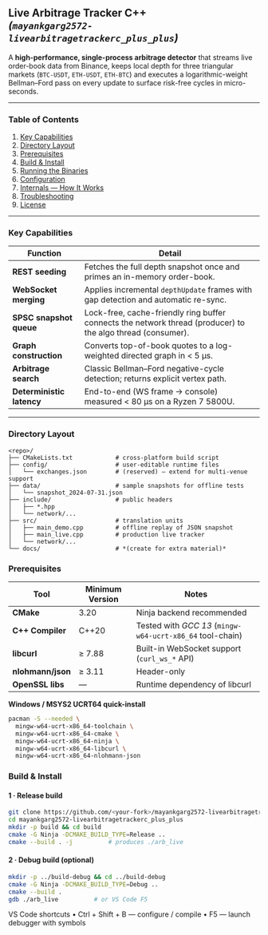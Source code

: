 ## Live Arbitrage Tracker C++ <br>*(`mayankgarg2572-livearbitragetrackerc_plus_plus`)*  

A **high-performance, single-process arbitrage detector** that streams live order-book data from Binance, keeps local depth for three triangular markets (`BTC-USDT`, `ETH-USDT`, `ETH-BTC`) and executes a logarithmic-weight Bellman–Ford pass on every update to surface risk-free cycles in micro-seconds.

---

### Table of Contents
1. [Key Capabilities](#key-capabilities)  
2. [Directory Layout](#directory-layout)  
3. [Prerequisites](#prerequisites)  
4. [Build & Install](#build--install)  
5. [Running the Binaries](#running-the-binaries)  
6. [Configuration](#configuration)  
7. [Internals — How It Works](#internals—how-it-works)  
8. [Troubleshooting](#troubleshooting)  
9. [License](#license)

---

### Key Capabilities
| Function | Detail |
|-----------|--------|
| **REST seeding** | Fetches the full depth snapshot once and primes an in-memory order-book. |
| **WebSocket merging** | Applies incremental `depthUpdate` frames with gap detection and automatic re-sync. |
| **SPSC snapshot queue** | Lock-free, cache-friendly ring buffer connects the network thread (producer) to the algo thread (consumer). |
| **Graph construction** | Converts top-of-book quotes to a log-weighted directed graph in \< 5 µs. |
| **Arbitrage search** | Classic Bellman–Ford negative-cycle detection; returns explicit vertex path. |
| **Deterministic latency** | End-to-end (WS frame → console) measured \< 80 µs on a Ryzen 7 5800U. |

---

### Directory Layout
```text
<repo>/
├── CMakeLists.txt            # cross-platform build script
├── config/                   # user-editable runtime files
│   └── exchanges.json        # (reserved) – extend for multi-venue support
├── data/                     # sample snapshots for offline tests
│   └── snapshot_2024-07-31.json
├── include/                  # public headers
│   ├── *.hpp
│   └── network/...
├── src/                      # translation units
│   ├── main_demo.cpp         # offline replay of JSON snapshot
│   ├── main_live.cpp         # production live tracker
│   └── network/...
└── docs/                     # *(create for extra material)*
```

### Prerequisites
| Tool | Minimum Version | Notes |
|------|----------------|-------|
| **CMake** | 3.20 | Ninja backend recommended |
| **C++ Compiler** | C++20 | Tested with *GCC 13* (`mingw-w64-ucrt-x86_64` tool-chain) |
| **libcurl**       | ≥ 7.88          | Built-in WebSocket support (`curl_ws_*` API)           |
| **nlohmann/json** | ≥ 3.11          | Header-only                                            |
| **OpenSSL libs**  | —               | Runtime dependency of libcurl                          |

**Windows / MSYS2 UCRT64 quick-install**
```bash
pacman -S --needed \
  mingw-w64-ucrt-x86_64-toolchain \
  mingw-w64-ucrt-x86_64-cmake \
  mingw-w64-ucrt-x86_64-ninja \
  mingw-w64-ucrt-x86_64-libcurl \
  mingw-w64-ucrt-x86_64-nlohmann-json
```


### Build & Install
#### 1 · Release build
```bash
git clone https://github.com/<your-fork>/mayankgarg2572-livearbitragetrackerc_plus_plus.git
cd mayankgarg2572-livearbitragetrackerc_plus_plus
mkdir -p build && cd build
cmake -G Ninja -DCMAKE_BUILD_TYPE=Release ..
cmake --build . -j          # produces ./arb_live
```

#### 2 · Debug build (optional)
```bash
mkdir -p ../build-debug && cd ../build-debug
cmake -G Ninja -DCMAKE_BUILD_TYPE=Debug ..
cmake --build .
gdb ./arb_live          # or VS Code F5
```

VS Code shortcuts
• Ctrl + Shift + B — configure / compile
• F5 — launch debugger with symbols